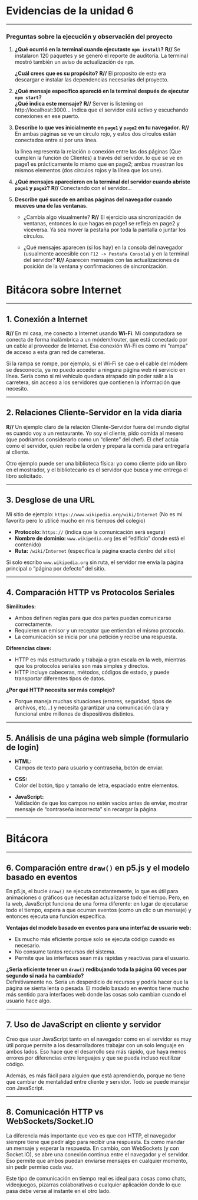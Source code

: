 # Evidencias de la unidad 6
---

### Preguntas sobre la ejecución y observación del proyecto

1. **¿Qué ocurrió en la terminal cuando ejecutaste `npm install`?** **R//** Se instalaron 120 paquetes y se generó el reporte de auditoría. La terminal mostró también un aviso de actualización de `npm`. 

   **¿Cuál crees que es su propósito?** **R//** El proposito de esto era descargar e instalar las dependencias necesarias del proyecto.

2. **¿Qué mensaje específico apareció en la terminal después de ejecutar `npm start`?**  
   **¿Qué indica este mensaje?**
   **R//** Server is listening on http://localhost:3000... Indica que el servidor está activo y escuchando conexiones en ese puerto.

4. **Describe lo que ves inicialmente en `page1` y `page2` en tu navegador.**
   **R//** En ambas páginas se ve un círculo rojo, y estos dos círculos están conectados entre sí por una línea.

   la línea representa la relación o conexión entre las dos páginas (Que cumplen la función de Clientes) a través del servidor.
   lo que se ve en page1 es prácticamente lo mismo que en page2; ambas muestran los mismos elementos (dos círculos rojos y la línea que los une).
   
6. **¿Qué mensajes aparecieron en la terminal del servidor cuando abriste `page1` y `page2`?**
   **R//** Conectando con el servidor...

7. **Describe qué sucede en ambas páginas del navegador cuando mueves una de las ventanas.**  
   - ¿Cambia algo visualmente? **R//** El ejercicio usa sincronización de ventanas, entonces lo que hagas en page1 se refleja en page2 y viceversa. Ya sea mover la pestaña por toda la pantalla o juntar los círculos.
     
   - ¿Qué mensajes aparecen (si los hay) en la consola del navegador (usualmente accesible con `F12 -> Pestaña Consola`) y en la terminal del servidor? **R//** Aparecen mensajes con las actualizaciones de posición de la ventana y confirmaciones de sincronización.

# Bitácora sobre Internet
---

## 1. Conexión a Internet
**R//** En mi casa, me conecto a Internet usando **Wi-Fi**. Mi computadora se conecta de forma inalámbrica a un módem/router, que está conectado por un cable al proveedor de Internet. Esa conexión Wi-Fi es como mi "rampa" de acceso a esta gran red de carreteras.

Si la rampa se rompe, por ejemplo, si el Wi-Fi se cae o el cable del módem se desconecta, ya no puedo acceder a ninguna página web ni servicio en línea. Sería como si mi vehículo quedara atrapado sin poder salir a la carretera, sin acceso a los servidores que contienen la información que necesito.

---

## 2. Relaciones Cliente-Servidor en la vida diaria
**R//** Un ejemplo claro de la relación Cliente-Servidor fuera del mundo digital es cuando voy a un restaurante. Yo soy el cliente, pido comida al mesero (que podríamos considerarlo como un “cliente” del chef). El chef actúa como el servidor, quien recibe la orden y prepara la comida para entregarla al cliente.

Otro ejemplo puede ser una biblioteca física: yo como cliente pido un libro en el mostrador, y el bibliotecario es el servidor que busca y me entrega el libro solicitado.

---

## 3. Desglose de una URL

Mi sitio de ejemplo: `https://www.wikipedia.org/wiki/Internet` (No es mi favorito pero lo utilicé mucho en mis tiempos del colegio)

- **Protocolo:** `https://` (indica que la comunicación será segura)
- **Nombre de dominio:** `www.wikipedia.org` (es el “edificio” donde está el contenido)
- **Ruta:** `/wiki/Internet` (especifica la página exacta dentro del sitio)

Si solo escribo `www.wikipedia.org` sin ruta, el servidor me envía la página principal o “página por defecto” del sitio.

---

## 4. Comparación HTTP vs Protocolos Seriales

**Similitudes:**
- Ambos definen reglas para que dos partes puedan comunicarse correctamente.
- Requieren un emisor y un receptor que entiendan el mismo protocolo.
- La comunicación se inicia por una petición y recibe una respuesta.

**Diferencias clave:**
- HTTP es más estructurado y trabaja a gran escala en la web, mientras que los protocolos seriales son más simples y directos.
- HTTP incluye cabeceras, métodos, códigos de estado, y puede transportar diferentes tipos de datos.

**¿Por qué HTTP necesita ser más complejo?**
- Porque maneja muchas situaciones (errores, seguridad, tipos de archivos, etc...) y necesita garantizar una comunicación clara y funcional entre millones de dispositivos distintos.

---

## 5. Análisis de una página web simple (formulario de login)

- **HTML:**  
  Campos de texto para usuario y contraseña, botón de enviar.

- **CSS:**  
  Color del botón, tipo y tamaño de letra, espaciado entre elementos.

- **JavaScript:**  
  Validación de que los campos no estén vacíos antes de enviar, mostrar mensaje de “contraseña incorrecta” sin recargar la página.

---

# Bitácora

---

## 6. Comparación entre `draw()` en p5.js y el modelo basado en eventos

En p5.js, el bucle `draw()` se ejecuta constantemente, lo que es útil para animaciones o gráficos que necesitan actualizarse todo el tiempo. Pero, en la web, JavaScript funciona de una forma diferente: en lugar de ejecutarse todo el tiempo, espera a que ocurran eventos (como un clic o un mensaje) y entonces ejecuta una función específica.

**Ventajas del modelo basado en eventos para una interfaz de usuario web:**
- Es mucho más eficiente porque solo se ejecuta código cuando es necesario.
- No consume tantos recursos del sistema.
- Permite que las interfaces sean más rápidas y reactivas para el usuario.

**¿Sería eficiente tener un `draw()` redibujando toda la página 60 veces por segundo si nada ha cambiado?**  
Definitivamente no. Sería un desperdicio de recursos y podría hacer que la página se sienta lenta o pesada. El modelo basado en eventos tiene mucho más sentido para interfaces web donde las cosas solo cambian cuando el usuario hace algo.

---

## 7. Uso de JavaScript en cliente y servidor

Creo que usar JavaScript tanto en el navegador como en el servidor es muy útil porque permite a los desarrolladores trabajar con un solo lenguaje en ambos lados. Eso hace que el desarrollo sea más rápido, que haya menos errores por diferencias entre lenguajes y que se pueda incluso reutilizar código.

Además, es más fácil para alguien que está aprendiendo, porque no tiene que cambiar de mentalidad entre cliente y servidor. Todo se puede manejar con JavaScript.

---

## 8. Comunicación HTTP vs WebSockets/Socket.IO

La diferencia más importante que veo es que con HTTP, el navegador siempre tiene que pedir algo para recibir una respuesta. Es como mandar un mensaje y esperar la respuesta. En cambio, con WebSockets (y con Socket.IO), se abre una conexión continua entre el navegador y el servidor. Eso permite que ambos puedan enviarse mensajes en cualquier momento, sin pedir permiso cada vez.

Este tipo de comunicación en tiempo real es ideal para cosas como chats, videojuegos, pizarras colaborativas o cualquier aplicación donde lo que pasa debe verse al instante en el otro lado.

